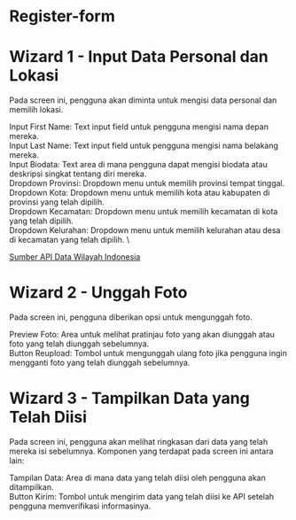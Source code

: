 
# Register-form

# Wizard 1 - Input Data Personal dan Lokasi
Pada screen ini, pengguna akan diminta untuk mengisi data personal dan memilih lokasi.

Input First Name: Text input field untuk pengguna mengisi nama depan mereka. \
Input Last Name: Text input field untuk pengguna mengisi nama belakang mereka. \
Input Biodata: Text area di mana pengguna dapat mengisi biodata atau deskripsi singkat tentang diri mereka. \
Dropdown Provinsi: Dropdown menu untuk memilih provinsi tempat tinggal.\
Dropdown Kota: Dropdown menu untuk memilih kota atau kabupaten di provinsi yang telah dipilih.\
Dropdown Kecamatan: Dropdown menu untuk memilih kecamatan di kota yang telah dipilih. \
Dropdown Kelurahan: Dropdown menu untuk memilih kelurahan atau desa di kecamatan yang telah dipilih. \

<a href="https://github.com/emsifa/api-wilayah-indonesia">Sumber API Data Wilayah Indonesia </a></li>

# Wizard 2 - Unggah Foto
Pada screen ini, pengguna diberikan opsi untuk mengunggah foto.

Preview Foto: Area untuk melihat pratinjau foto yang akan diunggah atau foto yang telah diunggah sebelumnya. \
Button Reupload: Tombol untuk mengunggah ulang foto jika pengguna ingin mengganti foto yang telah diunggah sebelumnya.

# Wizard 3 - Tampilkan Data yang Telah Diisi
Pada screen ini, pengguna akan melihat ringkasan dari data yang telah mereka isi sebelumnya. Komponen yang terdapat pada screen ini antara lain:

Tampilan Data: Area di mana data yang telah diisi oleh pengguna akan ditampilkan. \
Button Kirim: Tombol untuk mengirim data yang telah diisi ke API setelah pengguna memverifikasi informasinya.
